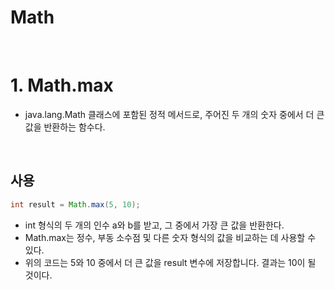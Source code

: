 # Math

<br/>


# 1. Math.max
- java.lang.Math 클래스에 포함된 정적 메서드로, 주어진 두 개의 숫자 중에서 더 큰 값을 반환하는 함수다.

<br/>

## 사용
```java
int result = Math.max(5, 10);
```
- int 형식의 두 개의 인수 a와 b를 받고, 그 중에서 가장 큰 값을 반환한다.
- Math.max는 정수, 부동 소수점 및 다른 숫자 형식의 값을 비교하는 데 사용할 수 있다.
- 위의 코드는 5와 10 중에서 더 큰 값을 result 변수에 저장합니다. 결과는 10이 될 것이다.

